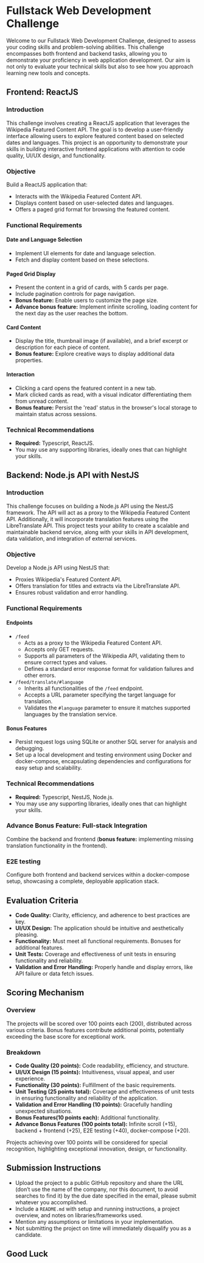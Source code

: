 
# Fullstack Web Development Challenge

Welcome to our Fullstack Web Development Challenge, designed to assess your coding skills and problem-solving abilities. This challenge encompasses both frontend and backend tasks, allowing you to demonstrate your proficiency in web application development. Our aim is not only to evaluate your technical skills but also to see how you approach learning new tools and concepts.

## Frontend: ReactJS

### Introduction

This challenge involves creating a ReactJS application that leverages the Wikipedia Featured Content API. The goal is to develop a user-friendly interface allowing users to explore featured content based on selected dates and languages. This project is an opportunity to demonstrate your skills in building interactive frontend applications with attention to code quality, UI/UX design, and functionality.

### Objective

Build a ReactJS application that:

- Interacts with the Wikipedia Featured Content API.
- Displays content based on user-selected dates and languages.
- Offers a paged grid format for browsing the featured content.

### Functional Requirements

#### Date and Language Selection

- Implement UI elements for date and language selection.
- Fetch and display content based on these selections.

#### Paged Grid Display

- Present the content in a grid of cards, with 5 cards per page.
- Include pagination controls for page navigation.
- **Bonus feature:** Enable users to customize the page size.
- **Advance bonus feature:** Implement infinite scrolling, loading content for the next day as the user reaches the bottom.

#### Card Content

- Display the title, thumbnail image (if available), and a brief excerpt or description for each piece of content.
- **Bonus feature:** Explore creative ways to display additional data properties.

#### Interaction

- Clicking a card opens the featured content in a new tab.
- Mark clicked cards as read, with a visual indicator differentiating them from unread content.
- **Bonus feature:** Persist the 'read' status in the browser's local storage to maintain status across sessions.

### Technical Recommendations

- **Required:** Typescript, ReactJS.
- You may use any supporting libraries, ideally ones that can highlight your skills.

## Backend: Node.js API with NestJS

### Introduction

This challenge focuses on building a Node.js API using the NestJS framework. The API will act as a proxy to the Wikipedia Featured Content API. Additionally, it will incorporate translation features using the LibreTranslate API. This project tests your ability to create a scalable and maintainable backend service, along with your skills in API development, data validation, and integration of external services.

### Objective

Develop a Node.js API using NestJS that:

- Proxies Wikipedia's Featured Content API.
- Offers translation for titles and extracts via the LibreTranslate API.
- Ensures robust validation and error handling.

### Functional Requirements

#### Endpoints

- `/feed`  
  - Acts as a proxy to the Wikipedia Featured Content API.
  - Accepts only GET requests.
  - Supports all parameters of the Wikipedia API, validating them to ensure correct types and values.
  - Defines a standard error response format for validation failures and other errors.
- `/feed/translate/#language`
  - Inherits all functionalities of the `/feed` endpoint.
  - Accepts a URL parameter specifying the target language for translation.
  - Validates the `#language` parameter to ensure it matches supported languages by the translation service.

#### Bonus Features

- Persist request logs using SQLite or another SQL server for analysis and debugging.
- Set up a local development and testing environment using Docker and docker-compose, encapsulating dependencies and configurations for easy setup and scalability.

### Technical Recommendations

- **Required:** Typescript, NestJS, Node.js.
- You may use any supporting libraries, ideally ones that can highlight your skills.

### Advance Bonus Feature: Full-stack Integration

Combine the backend and frontend (**bonus feature:** implementing missing translation functionality in the frontend).

### E2E testing

Configure both frontend and backend services within a docker-compose setup, showcasing a complete, deployable application stack.

## Evaluation Criteria

- **Code Quality:** Clarity, efficiency, and adherence to best practices are key.
- **UI/UX Design:** The application should be intuitive and aesthetically pleasing.
- **Functionality:** Must meet all functional requirements. Bonuses for additional features.
- **Unit Tests:** Coverage and effectiveness of unit tests in ensuring functionality and reliability.
- **Validation and Error Handling:** Properly handle and display errors, like API failure or data fetch issues.

## Scoring Mechanism

### Overview

The projects will be scored over 100 points each (200), distributed across various criteria. Bonus features contribute additional points, potentially exceeding the base score for exceptional work.

### Breakdown

- **Code Quality (20 points):** Code readability, efficiency, and structure.
- **UI/UX Design (15 points):** Intuitiveness, visual appeal, and user experience.
- **Functionality (30 points):** Fulfillment of the basic requirements.
- **Unit Testing (25 points total):** Coverage and effectiveness of unit tests in ensuring functionality and reliability of the application.
- **Validation and Error Handling (10 points):** Gracefully handling unexpected situations.
- **Bonus Features(10 points each):** Additional functionality.
- **Advance Bonus Features (100 points total):** Infinite scroll (+15), backend + frontend (+25), E2E testing (+40), docker-compose (+20).

Projects achieving over 100 points will be considered for special recognition, highlighting exceptional innovation, design, or functionality.

## Submission Instructions

- Upload the project to a public GitHub repository and share the URL (don’t use the name of the company, nor this document, to avoid searches to find it) by the due date specified in the email, please submit whatever you accomplished.
- Include a `README.md` with setup and running instructions, a project overview, and notes on libraries/frameworks used.
- Mention any assumptions or limitations in your implementation.
- Not submitting the project on time will immediately disqualify you as a candidate.

## Good Luck

